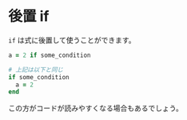 # 後置 if

`if` は式に後置して使うことができます。

```ruby
a = 2 if some_condition

# 上記は以下と同じ
if some_condition
  a = 2
end
```

この方がコードが読みやすくなる場合もあるでしょう。
